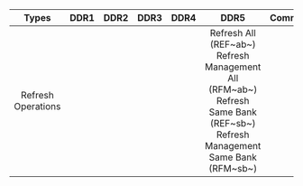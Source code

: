 
|  Types  |      DDR1      |   DDR2    |      DDR3      |      DDR4      |   DDR5    | Comment | 
| :--------: |:-------------:| :---------:| :---------:| :--------: | :-------------:| :-------------:|
| Refresh Operations |  |  |  |  | Refresh All (REF~ab~) <br> Refresh Management All (RFM~ab~) <br> Refresh Same Bank (REF~sb~) <br> Refresh Management Same Bank (RFM~sb~)|  |
